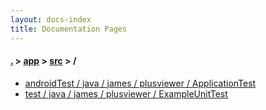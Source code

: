 ```yaml
---
layout: docs-index
title: Documentation Pages
---
```

#### [.](./../../index) > [app](./../index) > [src](./index) > **/**

- [androidTest / java / james / plusviewer / ApplicationTest](androidTest/java/james/plusviewer/ApplicationTest)
- [test / java / james / plusviewer / ExampleUnitTest](test/java/james/plusviewer/ExampleUnitTest)
